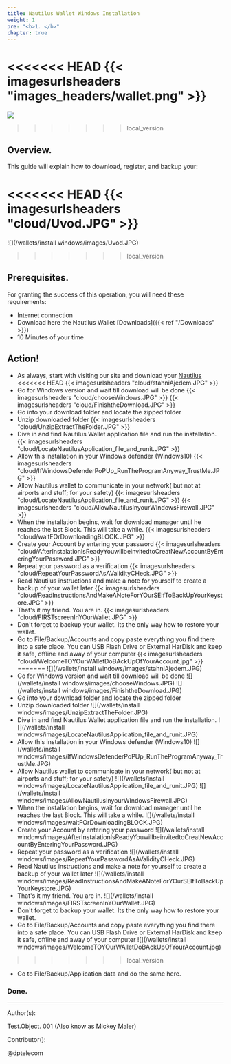 ```yaml
---
title: Nautilus Wallet Windows Installation
weight: 1
pre: "<b>1. </b>"
chapter: true
---
```

<<<<<<< HEAD
{{< imagesurlsheaders "images_headers/wallet.png"  >}}
=======
![](/images_headers/wallet.png)
>>>>>>> local_version


## Overview.

This guide will explain how to download, register, and backup your:

<<<<<<< HEAD
{{< imagesurlsheaders "cloud/Uvod.JPG" >}}
=======
![](/wallets/install windows/images/Uvod.JPG)
>>>>>>> local_version

## Prerequisites.

For granting the success of this operation, you will need these requirements:

* Internet connection
* Download here the Nautilus Wallet [Downloads]({{< ref "/Downloads" >}})
* 10 Minutes of your time

## Action!

* As always, start with visiting our site and download your [Nautilus](https://pirl.io/en/nautilus-wallet/)
<<<<<<< HEAD
{{< imagesurlsheaders "cloud/stahniAjedem.JPG" >}}
* Go for Windows version and wait till download will be done
{{< imagesurlsheaders "cloud/chooseWindows.JPG" >}}
{{< imagesurlsheaders "cloud/FinishtheDownload.JPG" >}}
* Go into your download folder and locate the zipped folder
* Unzip downloaded folder
{{< imagesurlsheaders "cloud/UnzipExtractTheFolder.JPG" >}}
* Dive in and find Nautilus Wallet application file and run the installation.
{{< imagesurlsheaders "cloud/LocateNautilusApplication_file_and_runit.JPG" >}}
* Allow this installation in your Windows defender (Windows10)
{{< imagesurlsheaders "cloud/IfWindowsDefenderPoPUp_RunTheProgramAnyway_TrustMe.JPG" >}}
* Allow Nautilus wallet to communicate in your network( but not at airports and stuff;     for your safety)
{{< imagesurlsheaders "cloud/LocateNautilusApplication_file_and_runit.JPG" >}}
{{< imagesurlsheaders "cloud/AllowNautilusInyourWIndowsFirewall.JPG" >}}
* When the installation begins, wait for download manager until he reaches the last Block. This will take a while.
{{< imagesurlsheaders "cloud/waitFOrDownloadingBLOCK.JPG" >}}
* Create your Account by entering your password
{{< imagesurlsheaders "cloud/AfterInstalationIsReadyYouwillbeinvitedtoCreatNewAccountByEnteringYourPassword.JPG" >}}
* Repeat your password as a verification
{{< imagesurlsheaders "cloud/RepeatYourPasswordAsAValidityCHeck.JPG" >}}
* Read Nautilus instructions and make a note for yourself to create a backup of your wallet later
{{< imagesurlsheaders "cloud/ReadInstructionsAndMakeANoteForYOurSElfToBackUpYourKeystore.JPG" >}}
* That's it my friend. You are in.
{{< imagesurlsheaders "cloud/FIRSTscreenInYOurWallet.JPG" >}}
* Don't forget to backup your wallet. Its the only way how to restore your wallet.
* Go to File/Backup/Accounts and copy paste everything you find there into a safe place. You can USB Flash Drive or External HarDisk and keep it safe, offline and away of your computer
{{< imagesurlsheaders "cloud/WelcomeTOYOurWAlletDoBAckUpOfYourAccount.jpg" >}}
=======
![](/wallets/install windows/images/stahniAjedem.JPG)
* Go for Windows version and wait till download will be done
![](/wallets/install windows/images/chooseWindows.JPG)
![](/wallets/install windows/images/FinishtheDownload.JPG)
* Go into your download folder and locate the zipped folder
* Unzip downloaded folder
![](/wallets/install windows/images/UnzipExtractTheFolder.JPG)
* Dive in and find Nautilus Wallet application file and run the installation.
![](/wallets/install windows/images/LocateNautilusApplication_file_and_runit.JPG)
* Allow this installation in your Windows defender (Windows10)
![](/wallets/install windows/images/IfWindowsDefenderPoPUp_RunTheProgramAnyway_TrustMe.JPG)
* Allow Nautilus wallet to communicate in your network( but not at airports and stuff;     for your safety)
![](/wallets/install windows/images/LocateNautilusApplication_file_and_runit.JPG)
![](/wallets/install windows/images/AllowNautilusInyourWIndowsFirewall.JPG)
* When the installation begins, wait for download manager until he reaches the last Block. This will take a while.
![](/wallets/install windows/images/waitFOrDownloadingBLOCK.JPG)
* Create your Account by entering your password
![](/wallets/install windows/images/AfterInstalationIsReadyYouwillbeinvitedtoCreatNewAccountByEnteringYourPassword.JPG)
* Repeat your password as a verification
![](/wallets/install windows/images/RepeatYourPasswordAsAValidityCHeck.JPG)
* Read Nautilus instructions and make a note for yourself to create a backup of your wallet later
![](/wallets/install windows/images/ReadInstructionsAndMakeANoteForYOurSElfToBackUpYourKeystore.JPG)
* That's it my friend. You are in.
![](/wallets/install windows/images/FIRSTscreenInYOurWallet.JPG)
* Don't forget to backup your wallet. Its the only way how to restore your wallet.
* Go to File/Backup/Accounts and copy paste everything you find there into a safe place. You can USB Flash Drive or External HarDisk and keep it safe, offline and away of your computer
![](/wallets/install windows/images/WelcomeTOYOurWAlletDoBAckUpOfYourAccount.jpg)
>>>>>>> local_version
* Go to File/Backup/Application data and do the same here.
### Done.


---

Author(s):

Test.Object. 001 (Also know as Mickey Maler)

Contributor():

@dptelecom
